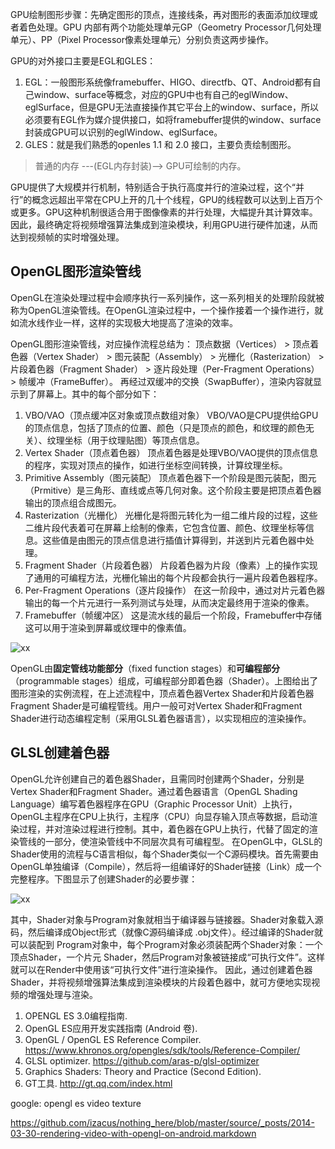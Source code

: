 GPU绘制图形步骤：先确定图形的顶点，连接线条，再对图形的表面添加纹理或者着色处理。GPU 内部有两个功能处理单元GP（Geometry Processor几何处理单元）、PP（Pixel Processor像素处理单元）分别负责这两步操作。

GPU的对外接口主要是EGL和GLES：

1. EGL：一般图形系统像framebuffer、HIGO、directfb、QT、Android都有自己window、surface等概念，对应的GPU中也有自己的eglWindow、eglSurface，但是GPU无法直接操作其它平台上的window、surface，所以必须要有EGL作为媒介提供接口，如将framebuffer提供的window、surface封装成GPU可以识别的eglWindow、eglSurface。
2. GLES：就是我们熟悉的openles 1.1 和 2.0 接口，主要负责绘制图形。

> 普通的内存 ---(EGL内存封装)--> GPU可绘制的内存。

GPU提供了大规模并行机制，特别适合于执行高度并行的渲染过程，这个“并行”的概念远超出平常在CPU上开的几十个线程，GPU的线程数可以达到上百万个或更多。GPU这种机制很适合用于图像像素的并行处理，大幅提升其计算效率。因此，最终确定将视频增强算法集成到渲染模块，利用GPU进行硬件加速，从而达到视频帧的实时增强处理。
## OpenGL图形渲染管线

OpenGL在渲染处理过程中会顺序执行一系列操作，这一系列相关的处理阶段就被称为OpenGL渲染管线。在OpenGL渲染过程中，一个操作接着一个操作进行，就如流水线作业一样，这样的实现极大地提高了渲染的效率。

OpenGL图形渲染管线，对应操作流程总结为：
顶点数据（Vertices） > 顶点着色器（Vertex Shader） > 图元装配（Assembly） > 光栅化（Rasterization） > 片段着色器（Fragment Shader） > 逐片段处理（Per-Fragment Operations） > 帧缓冲（FrameBuffer）。
再经过双缓冲的交换（SwapBuffer），渲染内容就显示到了屏幕上。其中的每个部分如下：

1. VBO/VAO（顶点缓冲区对象或顶点数组对象）
VBO/VAO是CPU提供给GPU的顶点信息，包括了顶点的位置、颜色（只是顶点的颜色，和纹理的颜色无关）、纹理坐标（用于纹理贴图）等顶点信息。
2. Vertex Shader（顶点着色器）
顶点着色器是处理VBO/VAO提供的顶点信息的程序，实现对顶点的操作，如进行坐标空间转换，计算纹理坐标。
3. Primitive Assembly（图元装配）
顶点着色器下一个阶段是图元装配，图元（Prmitive）是三角形、直线或点等几何对象。这个阶段主要是把顶点着色器输出的顶点组合成图元。
4. Rasterization（光栅化）
光栅化是将图元转化为一组二维片段的过程，这些二维片段代表着可在屏幕上绘制的像素，它包含位置、颜色、纹理坐标等信息。这些值是由图元的顶点信息进行插值计算得到，并送到片元着色器中处理。
5. Fragment Shader（片段着色器）
片段着色器为片段（像素）上的操作实现了通用的可编程方法，光栅化输出的每个片段都会执行一遍片段着色器程序。
6. Per-Fragment Operations（逐片段操作）
在这一阶段中，通过对片元着色器输出的每一个片元进行一系列测试与处理，从而决定最终用于渲染的像素。
7. Framebuffer（帧缓冲区）
这是流水线的最后一个阶段，Framebuffer中存储这可以用于渲染到屏幕或纹理中的像素值。

![xx](http://static.oschina.net/uploads/space/2014/1022/101551_YDWf_219279.png)

OpenGL由**固定管线功能部分**（fixed function stages）和**可编程部分**（programmable stages）组成，可编程部分即着色器（Shader）。上图给出了图形渲染的实例流程，在上述流程中，顶点着色器Vertex Shader和片段着色器Fragment Shader是可编程管线。用户一般可对Vertex Shader和Fragment Shader进行动态编程定制（采用GLSL着色器语言），以实现相应的渲染操作。

## GLSL创建着色器

OpenGL允许创建自己的着色器Shader，且需同时创建两个Shader，分别是Vertex Shader和Fragment Shader。通过着色器语言（OpenGL Shading Language）编写着色器程序在GPU（Graphic Processor Unit）上执行，OpenGL主程序在CPU上执行，主程序（CPU）向显存输入顶点等数据，启动渲染过程，并对渲染过程进行控制。其中，着色器在GPU上执行，代替了固定的渲染管线的一部分，使渲染管线中不同层次具有可编程型。
在OpenGL中，GLSL的Shader使用的流程与C语言相似，每个Shader类似一个C源码模块。首先需要由OpenGL单独编译（Compile），然后将一组编译好的Shader链接（Link）成一个完整程序。下图显示了创建Shader的必要步骤：

![xx](http://hi.csdn.net/attachment/201107/19/0_1311044363779z.gif)

其中，Shader对象与Program对象就相当于编译器与链接器。Shader对象载入源码，然后编译成Object形式（就像C源码编译成 .obj文件）。经过编译的Shader就可以装配到 Program对象中，每个Program对象必须装配两个Shader对象：一个顶点Shader，一个片元 Shader，然后Program对象被链接成“可执行文件”。这样就可以在Render中使用该“可执行文件”进行渲染操作。
因此，通过创建着色器Shader，并将视频增强算法集成到渲染模块的片段着色器中，就可方便地实现视频的增强处理与渲染。

1. OPENGL ES 3.0编程指南.
2. OpenGL ES应用开发实践指南 (Android 卷).
3. OpenGL / OpenGL ES Reference Compiler.
https://www.khronos.org/opengles/sdk/tools/Reference-Compiler/
4. GLSL optimizer. https://github.com/aras-p/glsl-optimizer
5. Graphics Shaders: Theory and Practice (Second Edition).
6. GT工具. http://gt.qq.com/index.html

google: opengl es video texture

https://github.com/izacus/nothing_here/blob/master/source/_posts/2014-03-30-rendering-video-with-opengl-on-android.markdown
